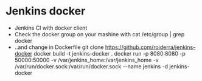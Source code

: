 # Jenkins docker
* Jenkins CI with docker client
* Check the docker group on your mashine with 
cat /etc/group | grep docker
* ..and change in Dockerfile
git clone https://github.com/roiderra/jenkins-docker
docker build -t jenkins-docker .
docker run -p 8080:8080 -p 50000:50000 -v /var/jenkins_home:/var/jenkins_home -v /var/run/docker.sock:/var/run/docker.sock --name jenkins -d jenkins-docker
